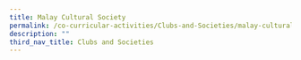 ```yaml
---
title: Malay Cultural Society
permalink: /co-curricular-activities/Clubs-and-Societies/malay-cultural-society
description: ""
third_nav_title: Clubs and Societies
---
```

